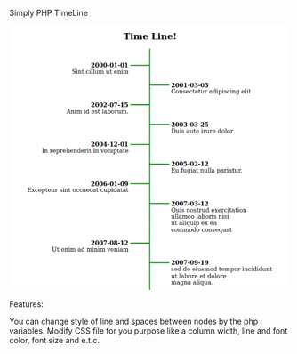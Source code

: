 Simply PHP TimeLine

<img src="https://raw.githubusercontent.com/alchemist314/images/main/php_simply_timeline/timeline_heavy_green.png">

Features:

You can change style of line and spaces between nodes by the php variables.
Modify CSS file for you purpose like a column width, line and font color, 
font size and e.t.c. 
